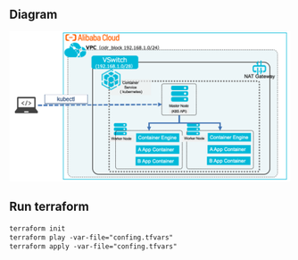 ## Diagram
![Diagram](./24.1.png "web-application-on-kubernetes")



## Run terraform
 ```
terraform init
terraform play -var-file="confing.tfvars"
terraform apply -var-file="confing.tfvars"
```

